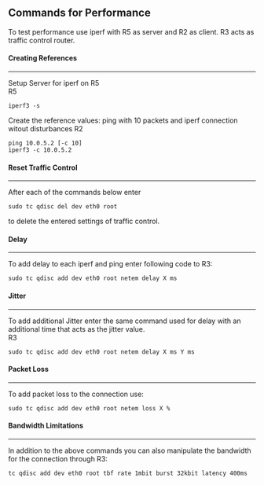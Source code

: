 ## Commands for Performance
To test performance use iperf with R5 as server and R2 as client. R3 acts as traffic control router. 
#### Creating References
---
Setup Server for iperf on R5  
R5
```console
iperf3 -s
```
Create the reference values: ping with 10 packets and iperf connection witout disturbances
R2
```console
ping 10.0.5.2 [-c 10]
iperf3 -c 10.0.5.2
```
#### Reset Traffic Control
---
After each of the commands below enter
```console
sudo tc qdisc del dev eth0 root
```
to delete the entered settings of traffic control.
#### Delay
---
To add delay to each iperf and ping enter following code to R3:
```console
sudo tc qdisc add dev eth0 root netem delay X ms
```
#### Jitter
---
To add additional Jitter enter the same command used for delay with an additional time that acts as the jitter value.  
R3
```console
sudo tc qdisc add dev eth0 root netem delay X ms Y ms
```
#### Packet Loss
---
To add packet loss to the connection use:
```console
sudo tc qdisc add dev eth0 root netem loss X %
```
#### Bandwidth Limitations
---
In addition to the above commands you can also manipulate the bandwidth for the connection through R3:
```console
tc qdisc add dev eth0 root tbf rate 1mbit burst 32kbit latency 400ms
```